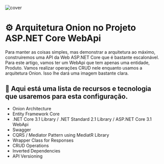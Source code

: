![cover](Content/topo.png?style=flat)

# ⚙ Arquitetura Onion no Projeto ASP.NET Core WebApi

Para manter as coisas simples, mas demonstrar a arquitetura ao máximo, construiremos uma API da Web ASP.NET Core que é bastante escalonável. Para este artigo, vamos ter um WebApi que tem apenas uma entidade, Produto. Vamos realizar operações CRUD nele enquanto usamos a arquitetura Onion. Isso lhe dará uma imagem bastante clara.

## 📃 Aqui está uma lista de recursos e tecnologia que usaremos para esta configuração.

- Onion Architecture
- Entity Framework Core
- .NET Core 3.1 Library / .NET Standard 2.1 Library / ASP.NET Core 3.1 WebApi
- Swagger
- CQRS / Mediator Pattern using MediatR Library
- Wrapper Class for Responses
- CRUD Operations
- Inverted Dependencies
- API Versioning
